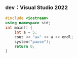### dev：Visual Studio 2022
```C++
#include <iostream>
using namespace std;
int main() {
	int a = 5;
	cout << "a=" << a << endl;
	system("pause");
	return 0;
}
```
